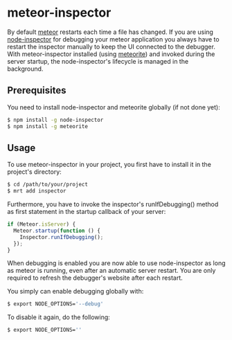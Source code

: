 # meteor-inspector

By default [meteor](http://www.meteor.com/) restarts each time a file has changed. If you are using [node-inspector](https://github.com/node-inspector/node-inspector) for debugging your meteor application you always have to restart the inspector manually to keep the UI connected to the debugger. With  meteor-inspector installed (using [meteorite](https://github.com/oortcloud/meteorite)) and invoked during the server startup, the node-inspector's lifecycle is managed in the background.

## Prerequisites

You need to install node-inspector and meteorite globally (if not done yet):
``` sh
$ npm install -g node-inspector
$ npm install -g meteorite
```



## Usage

To use meteor-inspector in your project, you first have to install it in the project's directory:
``` sh
$ cd /path/to/your/project
$ mrt add inspector
```

Furthermore, you have to invoke the inspector's runIfDebugging() method as first statement in the startup callback of your server:
``` javascript
if (Meteor.isServer) {
  Meteor.startup(function () {
    Inspector.runIfDebugging();
  });
}
```

When debugging is enabled you are now able to use node-inspector as long as meteor is running, even after an automatic server restart. You are only required to refresh the debugger's website after each restart.

You simply can enable debugging globally with:
``` sh
$ export NODE_OPTIONS='--debug'
```

To disable it again, do the following:
``` sh
$ export NODE_OPTIONS=''
```
